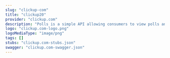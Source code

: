 ```yaml
---
slug: "clickup-com"
title: "clickup20"
provider: "clickup.com"
description: "Polls is a simple API allowing consumers to view polls and vote in them."
logo: "clickup.com-logo.png"
logoMediaType: "image/png"
tags: []
stubs: "clickup.com-stubs.json"
swagger: "clickup.com-swagger.json"
---
```

